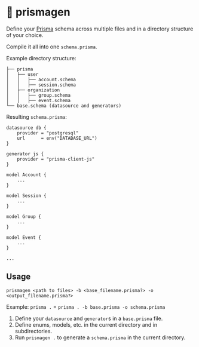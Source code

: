 # 🔺 prismagen

Define your [Prisma](https://www.prisma.io/) schema across multiple files and in a directory structure of your choice.

Compile it all into one `schema.prisma`.

Example directory structure:
```
├── prisma
│   ├── user
│   │   ├── account.schema
│   │   ├── session.schema
│   ├── organization
│   │   ├── group.schema
│   │   ├── event.schema
└── base.schema (datasource and generators)
```

Resulting `schema.prisma`:
```
datasource db {
    provider = "postgresql"
    url      = env("DATABASE_URL")
}

generator js {
    provider = "prisma-client-js"
}

model Account {
    ...
}

model Session {
    ...
}

model Group {
    ...
}

model Event {
    ...
}

...
```

## Usage

```
prismagen <path to files> -b <base_filename.prisma?> -o <output_filename.prisma?>
```

Example: `prisma .` = `prisma . -b base.prisma -o schema.prisma`

1. Define your `datasource` and `generator`s in a `base.prisma` file.
2. Define enums, models, etc. in the current directory and in subdirectories.
3. Run `prismagen .` to generate a `schema.prisma` in the current directory.
